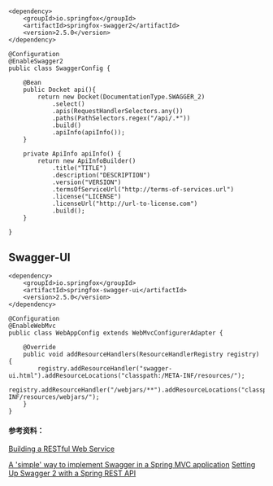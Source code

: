 #

```
<dependency>
    <groupId>io.springfox</groupId>
    <artifactId>springfox-swagger2</artifactId>
    <version>2.5.0</version>
</dependency> 
```

```
@Configuration
@EnableSwagger2
public class SwaggerConfig {

    @Bean
    public Docket api(){
        return new Docket(DocumentationType.SWAGGER_2)
            .select()
            .apis(RequestHandlerSelectors.any())
            .paths(PathSelectors.regex("/api/.*"))
            .build()
            .apiInfo(apiInfo());
    }

    private ApiInfo apiInfo() {
        return new ApiInfoBuilder()
            .title("TITLE")
            .description("DESCRIPTION")
            .version("VERSION")
            .termsOfServiceUrl("http://terms-of-services.url")
            .license("LICENSE")
            .licenseUrl("http://url-to-license.com")
            .build();
    }

}
```

## Swagger-UI

```
<dependency>
    <groupId>io.springfox</groupId>
    <artifactId>springfox-swagger-ui</artifactId>
    <version>2.5.0</version>
</dependency>
```

```
@Configuration
@EnableWebMvc
public class WebAppConfig extends WebMvcConfigurerAdapter {

    @Override 
    public void addResourceHandlers(ResourceHandlerRegistry registry) {
        registry.addResourceHandler("swagger-ui.html").addResourceLocations("classpath:/META-INF/resources/");
        registry.addResourceHandler("/webjars/**").addResourceLocations("classpath:/META-INF/resources/webjars/");
    }
}
```

#### 参考资料：
[Building a RESTful Web Service](https://spring.io/guides/gs/rest-service/)

[A 'simple' way to implement Swagger in a Spring MVC application](https://stackoverflow.com/questions/26720090/a-simple-way-to-implement-swagger-in-a-spring-mvc-application)
[Setting Up Swagger 2 with a Spring REST API](http://www.baeldung.com/swagger-2-documentation-for-spring-rest-api)
